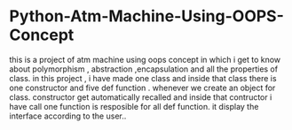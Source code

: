 # Python-Atm-Machine-Using-OOPS-Concept
this is a project of atm machine using oops concept in which i get to know about polymorphism , abstraction ,encapsulation and all the properties of class.
in this project , i have made one class and inside that class there is one constructor and five def function .
whenever we create an object for class. constructor get automatically recalled and inside that contructor i have call one function is resposible for all def function.
it display the interface according to the user..
